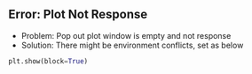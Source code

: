 ## Error: Plot Not Response
- Problem: Pop out plot window is empty and not response
- Solution: There might be environment conflicts, 
  set as below
 ``` python
 plt.show(block=True)
 ```